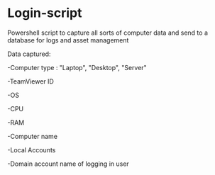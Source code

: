 # Login-script
Powershell script to capture all sorts of computer data and send to a database for logs and asset management

Data captured:

-Computer type : "Laptop", "Desktop", "Server"

-TeamViewer ID

-OS

-CPU

-RAM

-Computer name


-Local Accounts

-Domain account name of logging in user

